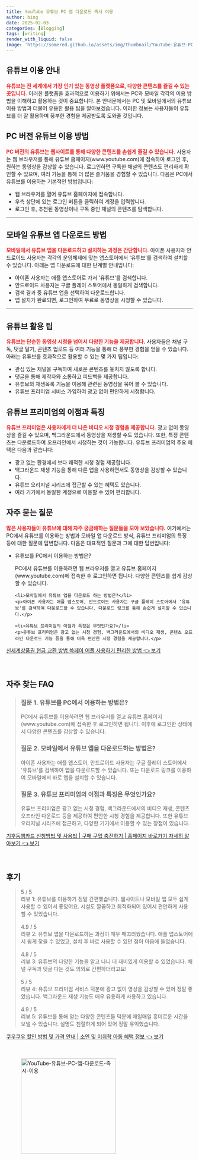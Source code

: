 ```yaml
---
title: YouTube 유튜브 PC 앱 다운로드 즉시 이용
author: bing
date: 2025-02-03
categories: [Blogging]
tags: [writing]
render_with_liquid: false
image: 'https://somered.github.io/assets/img/thumbnail/YouTube-유튜브-PC-앱-다운로드-즉시-이용.webp'
---
```



<h2 id='유튜브_이용_안내'>유튜브 이용 안내</h2>

<p><b><span style="color: #ee2323;">유튜브는 전 세계에서 가장 인기 있는 동영상 플랫폼으로, 다양한 콘텐츠를 즐길 수 있는 곳입니다.</span></b> 이러한 플랫폼을 효과적으로 이용하기 위해서는 PC와 모바일 각각의 이용 방법을 이해하고 활용하는 것이 중요합니다. 본 안내문에서는 PC 및 모바일에서의 유튜브 이용 방법과 더불어 유용한 활용 팁을 알아보겠습니다. 이러한 정보는 사용자들이 유튜브를 더 잘 활용하며 풍부한 경험을 제공받도록 도와줄 것입니다.</p>

<h2 id='pc_버전_유튜브_이용_방법'>PC 버전 유튜브 이용 방법</h2>

<p><b><span style="color: #ee2323;">PC 버전의 유튜브는 웹사이트를 통해 다양한 콘텐츠를 손쉽게 즐길 수 있습니다.</span></b> 사용자는 웹 브라우저를 통해 유튜브 홈페이지(www.youtube.com)에 접속하여 로그인 후, 원하는 동영상을 감상할 수 있습니다. 로그인하면 구독한 채널의 콘텐츠도 편리하게 확인할 수 있으며, 여러 기능을 통해 더 많은 즐거움을 경험할 수 있습니다. 다음은 PC에서 유튜브를 이용하는 기본적인 방법입니다:</p>

<ul>
    <li>웹 브라우저를 열어 유튜브 홈페이지에 접속합니다.</li>
    <li>우측 상단에 있는 로그인 버튼을 클릭하여 계정을 입력합니다.</li>
    <li>로그인 후, 추천된 동영상이나 구독 중인 채널의 콘텐츠를 탐색합니다.</li>
</ul>

<hr />

<h2 id='모바일_유튜브_앱_다운로드_방법'>모바일 유튜브 앱 다운로드 방법</h2>

<p><b><span style="color: #ee2323;">모바일에서 유튜브 앱을 다운로드하고 설치하는 과정은 간단합니다.</span></b> 아이폰 사용자와 안드로이드 사용자는 각각의 운영체제에 맞는 앱스토어에서 '유튜브'를 검색하여 설치할 수 있습니다. 아래는 앱 다운로드에 대한 단계별 안내입니다:</p>

<ul>
    <li>아이폰 사용자는 애플 앱스토어로 가서 '유튜브'를 검색합니다.</li>
    <li>안드로이드 사용자는 구글 플레이 스토어에서 동일하게 검색합니다.</li>
    <li>검색 결과 중 유튜브 앱을 선택하여 다운로드합니다.</li>
    <li>앱 설치가 완료되면, 로그인하여 무료로 동영상을 시청할 수 있습니다.</li>
</ul>

<hr />

<h2 id='유튜브_활용_팁'>유튜브 활용 팁</h2>

<p><b><span style="color: #ee2323;">유튜브는 단순한 동영상 시청을 넘어서 다양한 기능을 제공합니다.</span></b> 사용자들은 채널 구독, 댓글 달기, 콘텐츠 업로드 등 여러 기능을 통해 더 풍부한 경험을 얻을 수 있습니다. 아래는 유튜브를 효과적으로 활용할 수 있는 몇 가지 팁입니다:</p>

<ul>
    <li>관심 있는 채널을 구독하여 새로운 콘텐츠를 놓치지 않도록 합니다.</li>
    <li>댓글을 통해 제작자와 소통하고 피드백을 제공합니다.</li>
    <li>유튜브의 재생목록 기능을 이용해 관련된 동영상을 묶어 볼 수 있습니다.</li>
    <li>유튜브 프리미엄 서비스 가입하여 광고 없이 편안하게 시청합니다.</li>
</ul>

<h2 id='유튜브_프리미엄_이점'>유튜브 프리미엄의 이점과 특징</h2>

<p><b><span style="color: #ee2323;">유튜브 프리미엄은 사용자에게 더 나은 비디오 시청 경험을 제공합니다.</span></b> 광고 없이 동영상을 즐길 수 있으며, 백그라운드에서 동영상을 재생할 수도 있습니다. 또한, 특정 콘텐츠는 다운로드하여 오프라인에서 시청하는 것이 가능합니다. 유튜브 프리미엄의 주요 혜택은 다음과 같습니다:</p>

<ul>
    <li>광고 없는 환경에서 보다 쾌적한 시청 경험 제공합니다.</li>
    <li>백그라운드 재생 기능을 통해 다른 앱을 사용하면서도 동영상을 감상할 수 있습니다.</li>
    <li>유튜브 오리지널 시리즈에 접근할 수 있는 혜택도 있습니다.</li>
    <li>여러 기기에서 동일한 계정으로 이용할 수 있어 편리합니다.</li>
</ul>

<h2 id='자주_묻는_질문'>자주 묻는 질문</h2>

<p><b><span style="color: #ee2323;">많은 사용자들이 유튜브에 대해 자주 궁금해하는 질문들을 모아 보았습니다.</span></b> 여기에서는 PC에서 유튜브를 이용하는 방법과 모바일 앱 다운로드 방식, 유튜브 프리미엄의 특징 등에 대한 질문에 답변합니다. 다음은 대표적인 질문과 그에 대한 답변입니다:</p>

<ul>
    <li>유튜브를 PC에서 이용하는 방법은?</li>
    <p>PC에서 유튜브를 이용하려면 웹 브라우저를 열고 유튜브 홈페이지(www.youtube.com)에 접속한 후 로그인하면 됩니다. 다양한 콘텐츠를 쉽게 감상할 수 있습니다.</p>

    <li>모바일에서 유튜브 앱을 다운로드 하는 방법은?</li>
    <p>아이폰 사용자는 애플 앱스토어, 안드로이드 사용자는 구글 플레이 스토어에서 '유튜브'를 검색하여 다운로드할 수 있습니다. 다운로드 링크를 통해 손쉽게 설치할 수 있습니다.</p>

    <li>유튜브 프리미엄의 이점과 특징은 무엇인가요?</li>
    <p>유튜브 프리미엄은 광고 없는 시청 경험, 백그라운드에서의 비디오 재생, 콘텐츠 오프라인 다운로드 기능 등을 통해 더욱 편안한 시청 경험을 제공합니다.</p>
</ul>


<p><a class="click-button" title="신세계상품권 현금 교환 방법 쓱페이 어플 사용하기 편리한 방법" href="https://somered.github.io/posts/%EC%8B%A0%EC%84%B8%EA%B3%84%EC%83%81%ED%92%88%EA%B6%8C-%ED%98%84%EA%B8%88-%EA%B5%90%ED%99%98-%EB%B0%A9%EB%B2%95-%EC%93%B1%ED%8E%98%EC%9D%B4-%EC%96%B4%ED%94%8C-%EC%82%AC%EC%9A%A9%ED%95%98%EA%B8%B0-%ED%8E%B8%EB%A6%AC%ED%95%9C-%EB%B0%A9%EB%B2%95/" rel="dofollow">신세계상품권 현금 교환 방법 쓱페이 어플 사용하기 편리한 방법 👈 보기</a></p><br>
<h2 id='자주_찾는_FAQ'>자주 찾는 FAQ</h2>
<div itemscope="" itemtype="https://schema.org/FAQPage"> 
<blockquote> 
<div itemscope="" itemprop="mainEntity" itemtype="https://schema.org/Question"> 
<h3 itemprop="name">질문 1. 유튜브를 PC에서 이용하는 방법은?</h3> 
<div itemscope="" itemprop="acceptedAnswer" itemtype="https://schema.org/Answer"> 
<span itemprop="text"> 
<p>PC에서 유튜브를 이용하려면 웹 브라우저를 열고 유튜브 홈페이지(www.youtube.com)에 접속한 후 로그인하면 됩니다. 이후에 로그인한 상태에서 다양한 콘텐츠를 감상할 수 있습니다.</p> 
</span> 
</div> 
</div> 

<div itemscope="" itemprop="mainEntity" itemtype="https://schema.org/Question"> 
<h3 itemprop="name">질문 2. 모바일에서 유튜브 앱을 다운로드하는 방법은?</h3> 
<div itemscope="" itemprop="acceptedAnswer" itemtype="https://schema.org/Answer"> 
<span itemprop="text"> 
<p>아이폰 사용자는 애플 앱스토어, 안드로이드 사용자는 구글 플레이 스토어에서 '유튜브'를 검색하여 앱을 다운로드할 수 있습니다. 또는 다운로드 링크를 이용하여 모바일에서 바로 앱을 설치할 수 있습니다.</p> 
</span> 
</div> 
</div> 

<div itemscope="" itemprop="mainEntity" itemtype="https://schema.org/Question"> 
<h3 itemprop="name">질문 3. 유튜브 프리미엄의 이점과 특징은 무엇인가요?</h3> 
<div itemscope="" itemprop="acceptedAnswer" itemtype="https://schema.org/Answer"> 
<span itemprop="text"> 
<p>유튜브 프리미엄은 광고 없는 시청 경험, 백그라운드에서의 비디오 재생, 콘텐츠 오프라인 다운로드 등을 제공하여 편안한 시청 경험을 제공합니다. 또한 유튜브 오리지널 시리즈에 접근하고, 다양한 기기에서 이용할 수 있는 장점이 있습니다.</p> 
</span> 
</div> 
</div> 
</blockquote> 
</div>
<p><a class="click-button" title="기후동행카드 신청방법 및 사용법 | 구매 구입 충전하기 | 홈페이지 바로가기 자세히 알아보기" href="https://somered.github.io/posts/%EA%B8%B0%ED%9B%84%EB%8F%99%ED%96%89%EC%B9%B4%EB%93%9C-%EC%8B%A0%EC%B2%AD%EB%B0%A9%EB%B2%95-%EB%B0%8F-%EC%82%AC%EC%9A%A9%EB%B2%95-%EA%B5%AC%EB%A7%A4-%EA%B5%AC%EC%9E%85-%EC%B6%A9%EC%A0%84%ED%95%98%EA%B8%B0-%ED%99%88%ED%8E%98%EC%9D%B4%EC%A7%80-%EB%B0%94%EB%A1%9C%EA%B0%80%EA%B8%B0-%EC%9E%90%EC%84%B8%ED%9E%88-%EC%95%8C%EC%95%84%EB%B3%B4%EA%B8%B0/" rel="dofollow">기후동행카드 신청방법 및 사용법 | 구매 구입 충전하기 | 홈페이지 바로가기 자세히 알아보기 👈 보기</a></p><br>
<h2 id='후기'>후기</h2>
<div itemscope itemtype="https://schema.org/Product">
  <blockquote>
  <div itemprop="review" itemscope itemtype="https://schema.org/Review">
      <div itemprop="reviewRating" itemscope itemtype="https://schema.org/Rating"> <span itemprop="ratingValue">5</span> / <span itemprop="bestRating">5</span> </div>
      <span itemprop="reviewBody">리뷰 1: 유튜브를 이용하기 정말 간편했습니다. 웹사이트나 모바일 앱 모두 쉽게 사용할 수 있어서 좋았어요. 시설도 깔끔하고 최적화되어 있어서 편안하게 사용할 수 있었습니다.</span>
  </div>
  <br>
  <div itemprop="review" itemscope itemtype="https://schema.org/Review">
      <div itemprop="reviewRating" itemscope itemtype="https://schema.org/Rating"> <span itemprop="ratingValue">4.9</span> / <span itemprop="bestRating">5</span> </div>
      <span itemprop="reviewBody">리뷰 2: 유튜브 앱을 다운로드하는 과정이 매우 매끄러웠습니다. 애플 앱스토어에서 쉽게 찾을 수 있었고, 설치 후 바로 사용할 수 있던 점이 마음에 들었습니다.</span>
  </div>
  <br>
  <div itemprop="review" itemscope itemtype="https://schema.org/Review">
      <div itemprop="reviewRating" itemscope itemtype="https://schema.org/Rating"> <span itemprop="ratingValue">4.8</span> / <span itemprop="bestRating">5</span> </div>
      <span itemprop="reviewBody">리뷰 3: 유튜브의 다양한 기능을 알고 나니 더 재미있게 이용할 수 있었습니다. 채널 구독과 댓글 다는 것도 의외로 간편하더라고요!</span>
  </div>
  <br>
  <div itemprop="review" itemscope itemtype="https://schema.org/Review">
      <div itemprop="reviewRating" itemscope itemtype="https://schema.org/Rating"> <span itemprop="ratingValue">5</span> / <span itemprop="bestRating">5</span> </div>
      <span itemprop="reviewBody">리뷰 4: 유튜브 프리미엄 서비스 덕분에 광고 없이 영상을 감상할 수 있어 정말 좋았습니다. 백그라운드 재생 기능도 매우 유용하게 사용하고 있습니다.</span>
  </div>
  <br>
  <div itemprop="review" itemscope itemtype="https://schema.org/Review">
      <div itemprop="reviewRating" itemscope itemtype="https://schema.org/Rating"> <span itemprop="ratingValue">4.9</span> / <span itemprop="bestRating">5</span> </div>
      <span itemprop="reviewBody">리뷰 5: 유튜브를 통해 얻는 다양한 콘텐츠들 덕분에 매일매일 흥미로운 시간을 보낼 수 있습니다. 설명도 친절하게 되어 있어 정말 유익했습니다.</span>
  </div>
  </blockquote>
</div>
<p><a class="click-button" title="쿠우쿠우 할인 방법 및 가격 안내 | 소인 및 미취학 아동 혜택 정보" href="https://somered.github.io/posts/%EC%BF%A0%EC%9A%B0%EC%BF%A0%EC%9A%B0-%ED%95%A0%EC%9D%B8-%EB%B0%A9%EB%B2%95-%EB%B0%8F-%EA%B0%80%EA%B2%A9-%EC%95%88%EB%82%B4-%EC%86%8C%EC%9D%B8-%EB%B0%8F-%EB%AF%B8%EC%B7%A8%ED%95%99-%EC%95%84%EB%8F%99-%ED%98%9C%ED%83%9D-%EC%A0%95%EB%B3%B4/" rel="dofollow">쿠우쿠우 할인 방법 및 가격 안내 | 소인 및 미취학 아동 혜택 정보 👈 보기</a></p><br>
<figure class="image"><img src="https://somered.github.io/assets/img/thumbnail/YouTube-유튜브-PC-앱-다운로드-즉시-이용.webp" alt="YouTube-유튜브-PC-앱-다운로드-즉시-이용" width="256" height="256"></figure>